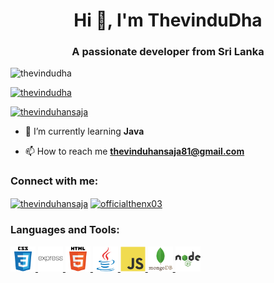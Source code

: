 <h1 align="center">Hi 👋, I'm ThevinduDha</h1>
<h3 align="center">A passionate developer from Sri Lanka</h3>

<p align="left"> <img src="https://komarev.com/ghpvc/?username=thevindudha&label=Profile%20views&color=0e75b6&style=flat" alt="thevindudha" /> </p>

<p align="left"> <a href="https://github.com/ryo-ma/github-profile-trophy"><img src="https://github-profile-trophy.vercel.app/?username=thevindudha" alt="thevindudha" /></a> </p>

<p align="left"> <a href="https://twitter.com/thevinduhansaja" target="blank"><img src="https://img.shields.io/twitter/follow/thevinduhansaja?logo=twitter&style=for-the-badge" alt="thevinduhansaja" /></a> </p>

- 🌱 I’m currently learning **Java**

- 📫 How to reach me **thevinduhansaja81@gmail.com**

<h3 align="left">Connect with me:</h3>
<p align="left">
<a href="https://twitter.com/thevinduhansaja" target="blank"><img align="center" src="https://raw.githubusercontent.com/rahuldkjain/github-profile-readme-generator/master/src/images/icons/Social/twitter.svg" alt="thevinduhansaja" height="30" width="40" /></a>
<a href="https://instagram.com/officialthenx03" target="blank"><img align="center" src="https://raw.githubusercontent.com/rahuldkjain/github-profile-readme-generator/master/src/images/icons/Social/instagram.svg" alt="officialthenx03" height="30" width="40" /></a>
</p>

<h3 align="left">Languages and Tools:</h3>
<p align="left"> <a href="https://www.w3schools.com/css/" target="_blank" rel="noreferrer"> <img src="https://raw.githubusercontent.com/devicons/devicon/master/icons/css3/css3-original-wordmark.svg" alt="css3" width="40" height="40"/> </a> <a href="https://expressjs.com" target="_blank" rel="noreferrer"> <img src="https://raw.githubusercontent.com/devicons/devicon/master/icons/express/express-original-wordmark.svg" alt="express" width="40" height="40"/> </a> <a href="https://www.w3.org/html/" target="_blank" rel="noreferrer"> <img src="https://raw.githubusercontent.com/devicons/devicon/master/icons/html5/html5-original-wordmark.svg" alt="html5" width="40" height="40"/> </a> <a href="https://www.java.com" target="_blank" rel="noreferrer"> <img src="https://raw.githubusercontent.com/devicons/devicon/master/icons/java/java-original.svg" alt="java" width="40" height="40"/> </a> <a href="https://developer.mozilla.org/en-US/docs/Web/JavaScript" target="_blank" rel="noreferrer"> <img src="https://raw.githubusercontent.com/devicons/devicon/master/icons/javascript/javascript-original.svg" alt="javascript" width="40" height="40"/> </a> <a href="https://www.mongodb.com/" target="_blank" rel="noreferrer"> <img src="https://raw.githubusercontent.com/devicons/devicon/master/icons/mongodb/mongodb-original-wordmark.svg" alt="mongodb" width="40" height="40"/> </a> <a href="https://nodejs.org" target="_blank" rel="noreferrer"> <img src="https://raw.githubusercontent.com/devicons/devicon/master/icons/nodejs/nodejs-original-wordmark.svg" alt="nodejs" width="40" height="40"/> </a> </p>
